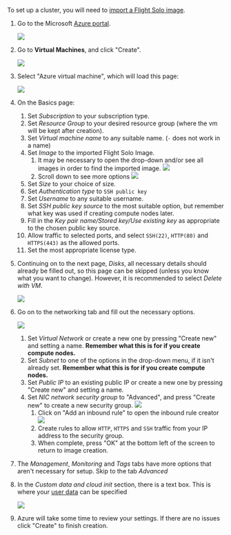 
To set up a cluster, you will need to [import a Flight Solo image](../get-solo/index.md).

1. Go to the Microsoft [Azure portal](https://portal.azure.com/#home).

    ![](img/azure_portal.png)

1. Go to **Virtual Machines**, and click "Create".

    ![](img/azure_vms.png)

1. Select "Azure virtual machine", which will load this page:

    ![](img/azure_createvm_basics.png)

1. On the Basics page:

    1. Set *Subscription* to your subscription type.
    1. Set *Resource Group* to your desired resource group (where the vm will be kept after creation).
    1. Set *Virtual machine name* to any suitable name. (`-` does not work in a name)
    1. Set *Image* to the imported Flight Solo Image.
        1. It may be necessary to open the drop-down and/or see all images in order to find the imported image.
            ![](img/azure_createvm_image_dropdown.png)
        1. Scroll down to see more options
            ![](img/azure_createvm_basics2.png)
    1. Set *Size* to your choice of size.
    1. Set *Authentication type* to `SSH public key`
    1. Set *Username* to any suitable username.
    1. Set *SSH public key source* to the most suitable option, but remember what key was used if creating compute nodes later.
    1. Fill in the *Key pair name/Stored key/Use existing key* as appropriate to the chosen public key source.
    1. Allow traffic to selected ports, and select `SSH(22)`, `HTTP(80)` and `HTTPS(443)` as the allowed ports.
    1. Set the most appropriate license type.

1. Continuing on to the next page, *Disks*, all necessary details should already be filled out, so this page can be skipped (unless you know what you want to change). However, it is recommended to select *Delete with VM*.

    ![](img/azure_createvm_disks.png)

1. Go on to the networking tab and fill out the necessary options.

    ![](img/azure_createvm_networking.png)

    1. Set *Virtual Network* or create a new one by pressing "Create new" and setting a name. **Remember what this is for if you create compute nodes.**
    1. Set *Subnet* to one of the options in the drop-down menu, if it isn't already set. **Remember what this is for if you create compute nodes.**
    1. Set *Public IP* to an existing public IP or create a new one by pressing "Create new" and setting a name.
    1. Set *NIC network security group* to "Advanced", and press "Create new" to create a new security group.
        ![](img/azure_createvm_networking_newsg.png)
        1. Click on "Add an inbound rule" to open the inbound rule creator
            ![](img/azure_createvm_networking_newsg_createinbound.png)
        1. Create rules to allow `HTTP`, `HTTPS` and `SSH` traffic from your IP address to the security group.
        1. When complete, press "OK" at the bottom left of the screen to return to image creation.

1. The *Management*, *Monitoring* and *Tags* tabs have more options that aren't necessary for setup. Skip to the tab *Advanced*

1. In the *Custom data and cloud init* section, there is a text box. This is where your [user data](../understand-solo/user-data.md) can be specified

    ![](img/azure_createvm_advanced_customdata.png)

1. Azure will take some time to review your settings. If there are no issues click "Create" to finish creation.
